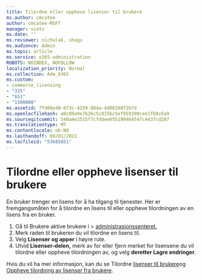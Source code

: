 ```yaml
---
title: Tilordne eller oppheve lisenser til brukere
ms.author: cmcatee
author: cmcatee-MSFT
manager: scotv
ms.date: ''
ms.reviewer: nicholak, shegu
ms.audience: Admin
ms.topic: article
ms.service: o365-administration
ROBOTS: NOINDEX, NOFOLLOW
localization_priority: Normal
ms.collection: Adm_O365
ms.custom:
- commerce_licensing
- "325"
- "651"
- "1500008"
ms.assetid: 7fd08e48-6f3c-4259-88da-4d06288f2b7d
ms.openlocfilehash: a0c89a9e7b26c5c815bc5ef959390cee1fb0c6a9
ms.sourcegitcommit: 540a4e2515f7cfddee65519046454fc4437cd287
ms.translationtype: MT
ms.contentlocale: nb-NO
ms.lasthandoff: 08/01/2021
ms.locfileid: "53685851"
---
```

# <a name="assign-or-unassign-licenses-to-users"></a>Tilordne eller oppheve lisenser til brukere

En bruker trenger en lisens for å ha tilgang til tjenester. Her er fremgangsmåten for å tilordne en lisens til eller oppheve tilordningen av en lisens fra en bruker.
  
1. Gå til Brukere aktive  brukere i \> [administrasjonssenteret.](https://go.microsoft.com/fwlink/p/?linkid=834822)
2. Merk raden til brukeren du vil tilordne en lisens til.
3. Velg **Lisenser og apper** i høyre rute.
4. Utvid **Lisenser-delen,** merk av for eller fjern merket for lisensene du vil tilordne eller oppheve tilordningen av, og velg **deretter Lagre endringer**.

Hvis du vil ha mer informasjon, kan du se Tilordne [lisenser til brukere](/microsoft-365/admin/manage/assign-licenses-to-users)og [Oppheve tilordning av lisenser fra brukere](/microsoft-365/admin/manage/remove-licenses-from-users).